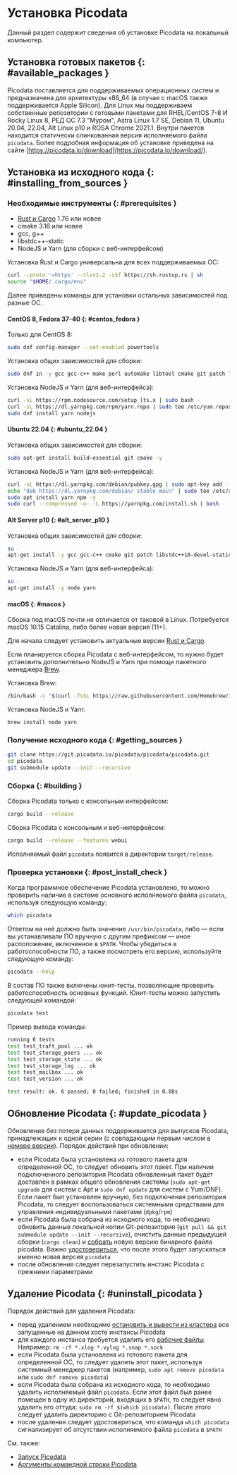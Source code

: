 # Установка Picodata

Данный раздел содержит сведения об установке Picodata на локальный
компьютер.

## Установка готовых пакетов {: #available_packages }

Picodata поставляется для поддерживаемых операционных систем и
предназначена для архитектуры x86_64 (в случае с macOS также
поддерживается Apple Silicon). Для Linux мы поддерживаем собственные
репозитории с готовыми пакетами для RHEL/CentOS 7-8 И Rocky Linux 8, РЕД
ОС 7.3 "Муром", Astra Linux 1.7 SE, Debian 11, Ubuntu 20.04, 22.04, Alt
Linux p10 и ROSA Chrome 2021.1. Внутри пакетов находится статически
слинкованная версия исполняемого файла `picodata`. Более подробная
информация об установке приведена на сайте
[https://picodata.io/download](https://picodata.io/download/).

## Установка из исходного кода {: #installing_from_sources }

### Необходимые инструменты {: #prerequisites }

<!--
IMPORTANT
Указанная здесь версия rust должна быть согласована с Cargo.toml, см:
https://git.picodata.io/picodata/picodata/picodata/-/blob/master/Cargo.toml#L6
-->

- [Rust и Cargo](http://www.rustup.rs) 1.76 или новее
- cmake 3.16 или новее
- gcc, g++
- libstdc++-static
- NodeJS и Yarn (для сборки с веб-интерфейсом)

Установка Rust и Cargo универсальна для всех поддерживаемых ОС:

```bash
curl --proto '=https' --tlsv1.2 -sSf https://sh.rustup.rs | sh
source "$HOME/.cargo/env"
```

Далее приведены команды для установки остальных зависимостей под разные ОС.

#### CentOS 8, Fedora 37-40 {: #centos_fedora }

Только для CentOS 8:

```bash
sudo dnf config-manager --set-enabled powertools
```

Установка общих зависимостей для сборки:

```bash
sudo dnf in -y gcc gcc-c++ make perl automake libtool cmake git patch libstdc++-static
```

Установка NodeJS и Yarn (для веб-интерфейса):

```bash
curl -sL https://rpm.nodesource.com/setup_lts.x | sudo bash -
curl -sL https://dl.yarnpkg.com/rpm/yarn.repo | sudo tee /etc/yum.repos.d/yarn.repo
sudo dnf install yarn nodejs
```

#### Ubuntu 22.04 {: #ubuntu_22.04 }

Установка общих зависимостей для сборки:

```bash
sudo apt-get install build-essential git cmake -y
```

Установка NodeJS и Yarn (для веб-интерфейса):

```bash
curl -sL https://dl.yarnpkg.com/debian/pubkey.gpg | sudo apt-key add -
echo "deb https://dl.yarnpkg.com/debian/ stable main" | sudo tee /etc/apt/sources.list.d/yarn.list
sudo apt install yarn npm -y
sudo curl --compressed -o- -L https://yarnpkg.com/install.sh | bash
```

#### Alt Server p10 {: #alt_server_p10 }

Установка общих зависимостей для сборки:

```bash
su -
apt-get install -y gcc gcc-c++ cmake git patch libstdc++10-devel-static libgomp10-devel-static
```


Установка NodeJS и Yarn (для веб-интерфейса):

```bash
su -
apt-get install -y node yarn
```
<!--
```bash
cargo build --features dynamic_build
```

Зависимости:

- libcurl
- libgomp
- libldap
- libsasl
- libyaml
- libzstd
- ncurses
- openssl
- readline
-->

#### macOS {: #macos }

Сборка под macOS почти не отличается от таковой в Linux. Потребуется
macOS 10.15 Catalina, либо более новая версия (11+).

Для начала следует установить актуальные версии [Rust и
Cargo](https://rustup.rs).

Если планируется сборка Picodata c веб-интерфейсом, то нужно будет
установить дополнительно NodeJS и Yarn при помощи пакетного менеджера
[Brew](https://brew.sh).

Установка Brew:

```bash
/bin/bash -c "$(curl -fsSL https://raw.githubusercontent.com/Homebrew/install/HEAD/install.sh)"
```

Установка NodeJS и Yarn:

```
brew install node yarn
```

### Получение исходного кода {: #getting_sources }

```bash
git clone https://git.picodata.io/picodata/picodata/picodata.git
cd picodata
git submodule update --init --recursive
```

### Сборка {: #building }

Сборка Picodata только c консольным интерфейсом:

```bash
cargo build --release
```

Сборка Picodata c консольным и веб-интерфейсом:

```bash
cargo build --release --features webui
```

Исполняемый файл `picodata` появится в директории `target/release`.

### Проверка установки {: #post_install_check }

Когда программное обеспечение Picodata установлено, то можно проверить
наличие в системе основного исполняемого файла `picodata`, используя
следующую команду:

```bash
which picodata
```

Ответом на неё должно быть значение `/usr/bin/picodata`, либо — если вы
устанавливали ПО вручную с другим префиксом — иное расположение,
включенное в `$PATH`. Чтобы убедиться в работоспособности ПО, а также
посмотреть его версию, используйте следующую команду:

```bash
picodata --help
```

В состав ПО также включены юнит-тесты, позволяющие проверить
работоспособность основных функций. Юнит-тесты можно запустить следующей
командой:

```bash
picodata test
```

Пример вывода команды:

```bash
running 6 tests
test test_traft_pool ... ok
test test_storage_peers ... ok
test test_storage_state ... ok
test test_storage_log ... ok
test test_mailbox ... ok
test test_version ... ok

test result: ok. 6 passed; 0 failed; finished in 0.88s
```

## Обновление Picodata {: #update_picodata }

Обновление без потери данных поддерживается для выпусков Picodata,
принадлежащих к одной серии (с совпадающим первым числом в [номере
версии](../overview/versioning.md)). Порядок действий при обновлении:

- если Picodata была установлена из готового пакета для определенной ОС,
  то следует обновить этот пакет. При наличии подключенного репозитория
  Picodata обновленный пакет будет доставлен в рамках общего обновления
  системы (`sudo apt-get upgrade` для систем c Apt и `sudo dnf update`
  для систем с Yum/DNF). Если пакет был установлен вручную, без
  подключения репозитория Picodata, то следует воспользоваться
  системными средствами для управления индивидуальными пакетами
  (`dpkg`/`rpm`)
- если Picodata была собрана из исходного кода, то необходимо обновить
  данные локальной копии Git-репозитория (`git pull && git submodule
  update --init --recursive`), очистить данные предыдущей сборки (`cargo
  clean`) и [собрать](#building) новую версию бинарного файла picodata.
  Важно [удостовериться](#post_install_check), что после этого будет
  запускаться именно новая версия `picodata`
- после обновления следует перезапустить инстанс Picodata с прежними
  параметрами

## Удаление Picodata {: #uninstall_picodata }

Порядок действий для удаления Picodata:

- перед удалением необходимо [остановить и вывести из
  кластера](../tutorial/deploy.md#instance_expulsion) все запущенные на
  данном хосте инстансы Picоdata
- для каждого инстанса требуется удалить его [рабочие
  файлы](../architecture/instance_runtime_files.md). Например: `rm -rf
  *.xlog *.vylog *.snap *.sock`
- если Picodata была установлена из готового пакета для определенной ОС,
  то следует удалить этот пакет, используя системный менеджер пакетов
  (например, `sudo apt remove picodata` или `sudo dnf remove picodata`)
- если Picodata была собрана из исходного кода, то необходимо удалить
  исполняемый файл `picodata`. Если этот файл был ранее помещен в одну
  из директорий, входящих в `$PATH`, то следует явно удалить его оттуда:
  `sudo rm -rf $(which picodata)`. После этого следует удалить
  директорию с Git-репозиторием Picodata
- после удаления следует удостовериться, что команда `which picodata`
  сигнализирует об отсутствии исполняемого файла `picodata` в `$PATH`

<!--
## Создание приложения
Для создания приложения нужно сначала придумать его имя. Например, пусть это будет `myapp`.

Запустим команду:
`picodata create-app --name myapp`

Будет соданая новая директория `myapp` с hello-world-приложением, тестами, и инструкцией по сборке и запуску в readme. Приложение — это динамическая библиотека, собранная из исходного кода на Rust.
Сборка выполняется через `cargo build`.
При запуске `cargo test`запускаются тесты.

Теперь можно менять код, собирать и тестировать.

## Структура приложения
По структуре директорий приложение похоже на типичный проект на Rust. Код находится в ./src/. Из этого кода при запуске `cargo build` собирается приложение.
В приложении обязательно должна быть специальным образом объявлена `main`-функция Picodata. Эта функция будет выполняться при запуске. Внутри этой функции при необходимости объявляются RPC handlers. В этой же функции обычно запускаются потоки (fibers) для фоновых задач.

## Развертывание и запуск приложения
Разместить приложение, динамическую библиотеку, собранную через `cargo build`, в папке на сервере, где вам удобнее, например, в `/usr/local/lib/picodata/myapp/`.

Запустить один инстанс приложения:

```
picodata run
 --app-path /usr/local/lib/picodata/myapp/
 --app myapp
 --data-dir /var/lib/picodata/myapp
 --cluster-id myapp
 --instance-id myapp1
```

Запустить остальные инстансы аналогичным образом, передавая каждому инстансу уникальные идентификаторы (`instance-id`). У несколько инстансов на одном хосте должны быть уникальные параметры `data-dir` и `listen`.
После запуска Picodata поднимет и настроит инстанс кластера, создаст на каждом инстансе глобальную Lua-таблицу `myapp`. В ней будут функции, которые можно вызывать по протоколу Tarantool, например, через `net.box call('myapp.hello_world’, {42})`.
Клиенты могут подключаться к любому инстансу и вызывать методы приложения через вызов CALL по протоколу Tarantool. Подробнее об интеграции клиентских приложений с Tarantool см. в описании [Tarantool Rust SDK](https://git.picodata.io/picodata/picodata/tarantool-module).

## Минимальный вариант кластера

Picodata может создать кластер, состоящий всего из одного экземпляра/инстанса. Обязательных параметров у него нет, что позволяет свести запуск к выполнению всего одной простой команды:

```
picodata run
```

Можно добавлять сколько угодно последующих инcтансов — все они будут подключаться к этому кластеру. Каждому инстансу следует задать отдельную рабочую директорию (параметр `--data-dir`), а также указать адрес и порт для приема соединений (параметр `--listen`) в формате `<HOST>:<PORT>`. Фактор репликации по умолчанию равен 1 — каждый инстанс образует отдельный репликасет. Если для `--listen` указать только порт, то будет использован IP-адрес по умолчанию (127.0.0.1):

```
picodata run --data-dir i1 --listen :3301
picodata run --data-dir i2 --listen :3302
picodata run --data-dir i3 --listen :3303
```

## Кластер на нескольких серверах

Выше был показан запуск Picodata на одном сервере, что удобно для тестирования и отладки, но не отражает сценариев полноценного использования кластера. Поэтому пора запустить Picodata на нескольких серверах. Предположим, что их два: `192.168.0.1` и `192.168.0.2`. Порядок запуска будет следующим:

На `192.168.0.1`:

```shell
picodata run --listen 192.168.0.1:3301
```

На `192.168.0.2`:

```shell
picodata run --listen 192.168.0.2:3301 --peer 192.168.0.1:3301
```

На что нужно обратить внимание:

Во-первых, для параметра `--listen` вместо стандартного значения `127.0.0.1` надо указать конкретный адрес. Формат адреса допускает упрощения — можно указать только хост `192.168.0.1` (порт по умолчанию `:3301`), или только порт, но для наглядности лучше использовать полный формат `<HOST>:<PORT>`.

Значение параметра `--listen` не хранится в кластерной конфигурации и может меняться при перезапуске инстанса.

Во-вторых, надо дать инстансам возможность обнаружить друг друга для того чтобы механизм [discovery](discovery.md) правильно собрал все найденные экземпляры Picodata в один кластер. Для этого в параметре `--peer` нужно указать адрес какого-либо соседнего инстанса. По умолчанию значение параметра `--peer` установлено в `127.0.0.1:3301`. Параметр `--peer` не влияет больше ни на что, кроме механизма обнаружения других инстансов.

Параметр `--advertise` используется для установки публичного IP-адреса и порта инстанса. Параметр сообщает, по какому адресу остальные инстансы должны обращаться к текущему. По умолчанию он равен `--listen`, поэтому в примере выше не упоминается. Но, например, в случае `--listen 0.0.0.0` его придется указать явно:

```shell
picodata run --listen 0.0.0.0:3301 --advertise 192.168.0.1:3301
```

Значение параметра `--advertise` анонсируется кластеру при запуске инстанса. Его можно поменять при перезапуске инстанса или в процессе его работы командой `picodata set-advertise`.
-->

См. также:

- [Запуск Picodata](run.md)
- [Аргументы командной строки Picodata](../reference/cli.md)

